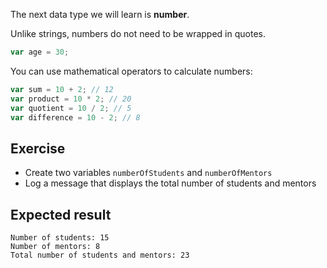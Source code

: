 The next data type we will learn is **number**.

Unlike strings, numbers do not need to be wrapped in quotes.

```js
var age = 30;
```

You can use mathematical operators to calculate numbers:

```js
var sum = 10 + 2; // 12
var product = 10 * 2; // 20
var quotient = 10 / 2; // 5
var difference = 10 - 2; // 8
```

## Exercise

* Create two variables `numberOfStudents` and `numberOfMentors`
* Log a message that displays the total number of students and mentors

## Expected result

```
Number of students: 15
Number of mentors: 8
Total number of students and mentors: 23
```

